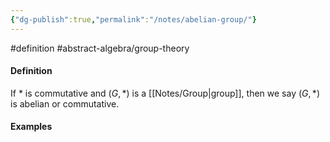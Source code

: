 ```yaml
---
{"dg-publish":true,"permalink":"/notes/abelian-group/"}
---
```


#definition #abstract-algebra/group-theory 

#### Definition
If $\ast$ is commutative and $(G,\ast)$ is a [[Notes/Group\|group]], then we say $(G,\ast)$ is abelian or commutative.

#### Examples


